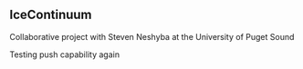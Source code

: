## IceContinuum
Collaborative project with Steven Neshyba at the University of Puget Sound

Testing push capability again
